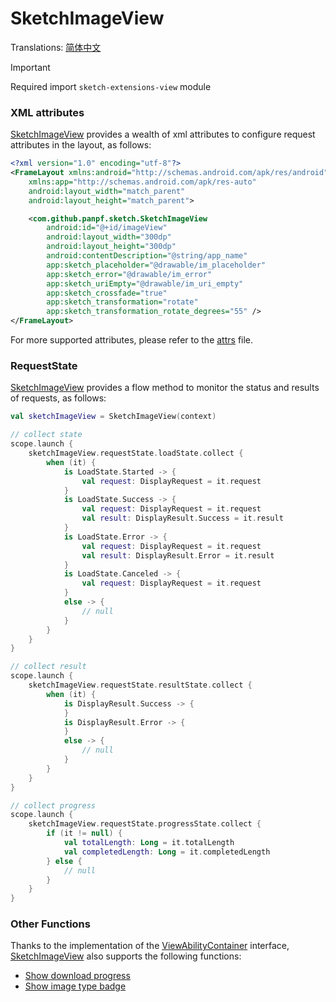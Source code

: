 # SketchImageView

Translations: [简体中文](sketch_image_view_zh.md)

> [!IMPORTANT]
> Required import `sketch-extensions-view` module

### XML attributes

[SketchImageView] provides a wealth of xml attributes to configure request attributes in the layout,
as follows:

```xml
<?xml version="1.0" encoding="utf-8"?>
<FrameLayout xmlns:android="http://schemas.android.com/apk/res/android"
    xmlns:app="http://schemas.android.com/apk/res-auto"
    android:layout_width="match_parent"
    android:layout_height="match_parent">

    <com.github.panpf.sketch.SketchImageView
        android:id="@+id/imageView"
        android:layout_width="300dp"
        android:layout_height="300dp"
        android:contentDescription="@string/app_name"
        app:sketch_placeholder="@drawable/im_placeholder"
        app:sketch_error="@drawable/im_error"
        app:sketch_uriEmpty="@drawable/im_uri_empty"
        app:sketch_crossfade="true"
        app:sketch_transformation="rotate"
        app:sketch_transformation_rotate_degrees="55" />
</FrameLayout>
```

For more supported attributes, please refer to the [attrs][attrs] file.

### RequestState

[SketchImageView] provides a flow method to monitor the status and results of requests, as follows:

```kotlin
val sketchImageView = SketchImageView(context)

// collect state
scope.launch {
    sketchImageView.requestState.loadState.collect {
        when (it) {
            is LoadState.Started -> {
                val request: DisplayRequest = it.request
            }
            is LoadState.Success -> {
                val request: DisplayRequest = it.request
                val result: DisplayResult.Success = it.result
            }
            is LoadState.Error -> {
                val request: DisplayRequest = it.request
                val result: DisplayResult.Error = it.result
            }
            is LoadState.Canceled -> {
                val request: DisplayRequest = it.request
            }
            else -> {
                // null
            }
        }
    }
}

// collect result
scope.launch {
    sketchImageView.requestState.resultState.collect {
        when (it) {
            is DisplayResult.Success -> {
            }
            is DisplayResult.Error -> {
            }
            else -> {
                // null
            }
        }
    }
}

// collect progress
scope.launch {
    sketchImageView.requestState.progressState.collect {
        if (it != null) {
            val totalLength: Long = it.totalLength
            val completedLength: Long = it.completedLength
        } else {
            // null
        }
    }
}
```

### Other Functions

Thanks to the implementation of the [ViewAbilityContainer] interface, [SketchImageView] also
supports the following functions:

* [Show download progress][show_download_progress]
* [Show image type badge][show_image_type]

[SketchImageView]: ../../sketch-extensions-view-core/src/main/kotlin/com/github/panpf/sketch/SketchImageView.kt

[ViewAbilityContainer]: ../../sketch-extensions-view-ability/src/main/kotlin/com/github/panpf/sketch/ability/ViewAbilityContainer.kt

[attrs]: ../../sketch-extensions-view-core/src/main/res/values/attrs.xml

[show_download_progress]: download_progress_indicator.md

[show_image_type]: mime_type_logo.md